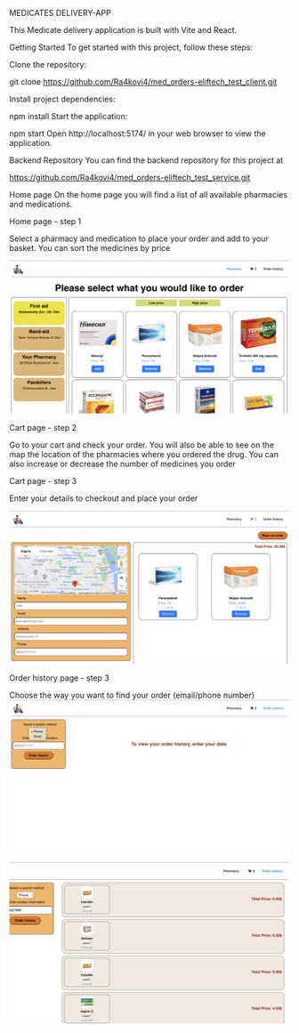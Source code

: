MEDICATES DELIVERY-APP

This Medicate delivery application is built with Vite and React.

Getting Started
To get started with this project, follow these steps:

Clone the repository:

git clone <https://github.com/Ra4kovi4/med_orders-eliftech_test_client.git>

Install project dependencies:

npm install
Start the application:

npm start
Open http://localhost:5174/ in your web browser to view the application.

Backend Repository
You can find the backend repository for this project at

https://github.com/Ra4kovi4/med_orders-eliftech_test_service.git

Home page
On the home page you will find a list of all available pharmacies and medications.

Home page - step 1

Select a pharmacy and medication to place your order and add to your basket. You can sort the medicines by price

![alt text](image-1.png)

Cart page - step 2

Go to your cart and check your order. You will also be able to see on the map the location of the pharmacies where you ordered the drug. You can also increase or decrease the number of medicines you order

Cart page - step 3

Enter your details to checkout and place your order

![alt text](image-2.png)

Order history page - step 3

Choose the way you want to find your order (email/phone number)
![alt text](image-3.png)

![alt text](image-4.png)
